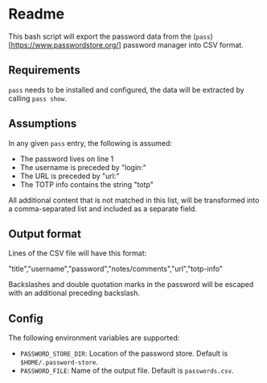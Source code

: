 # Readme

This bash script will export the password data from the (`pass`)[https://www.passwordstore.org/] password manager into CSV
format.

## Requirements

`pass` needs to be installed and configured, the data will be extracted by calling `pass show`.

## Assumptions

In any given `pass` entry, the following is assumed:

- The password lives on line 1
- The username is preceded by "login:"
- The URL is preceded by "url:"
- The TOTP info contains the string "totp"

All additional content that is not matched in this list, will be transformed into a comma-separated list and included as
a separate field.

## Output format

Lines of the CSV file will have this format:

"title","username","password","notes/comments","url","totp-info"

Backslashes and double quotation marks in the password will be escaped with an additional preceding backslash.

## Config

The following environment variables are supported:

- `PASSWORD_STORE_DIR`: Location of the password store. Default is `$HOME/.password-store`.
- `PASSWORD_FILE`: Name of the output file. Default is `passwords.csv`.
